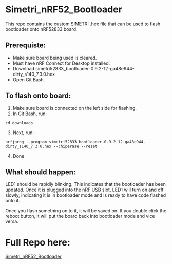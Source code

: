 # Simetri_nRF52_Bootloader

This repo contains the custom SIMETRI .hex file that can be used to flash bootloader onto nRF52833 board.

## Prerequiste:
- Make sure board being used is cleared.
- Must have nRF Connect for Desktop installed.
- Download simetri52833_bootloader-0.9.2-12-ga48e944-dirty_s140_7.3.0.hex
- Open Git Bash.

## To flash onto board:
1. Make sure board is connected on the left side for flashing.
2. In Git Bash, run:
``` 
cd downloads 
```

3. Next, run:
``` 
nrfjprog --program simetri52833_bootloader-0.9.2-12-ga48e944-dirty_s140_7.3.0.hex --chiperase --reset 
```

4. Done

## What should happen:
LED1 should be rapidly blinking. This indicates that the bootloader has been updated.  Once it is plugged into the nRF USB slot, LED1 will turn on and off slowly, indicating it is in bootloader mode and is ready to have code flashed onto it.

Once you flash something on to it, it will be saved on. If you double click the reboot button, it will put the board back into bootloader mode and vice versa.

# Full Repo here: 
[Simetri_nRF52_Bootloader](https://github.com/rentobox/Simetri_nRF52_Bootloader) 
